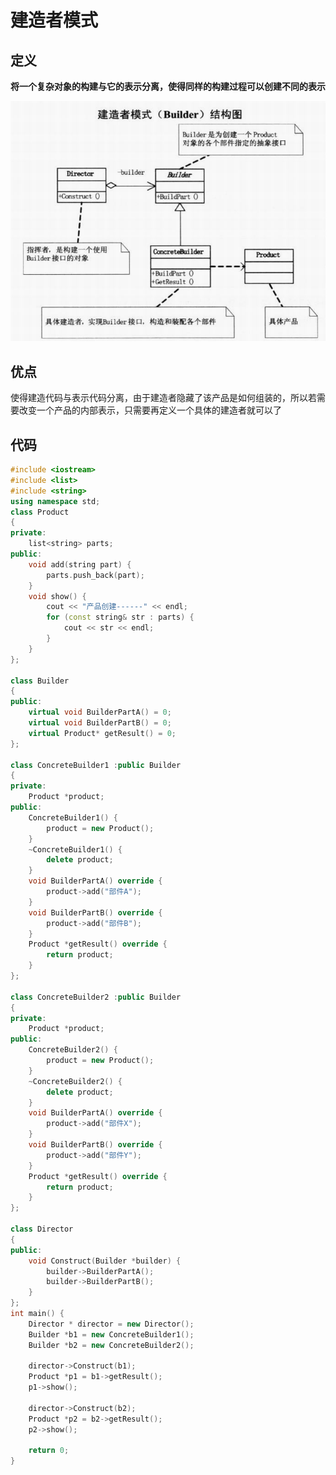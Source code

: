 # 建造者模式



## 定义



**将一个复杂对象的构建与它的表示分离，使得同样的构建过程可以创建不同的表示**

![](https://github.com/908760230/Records/blob/master/%E8%AE%BE%E8%AE%A1%E6%A8%A1%E5%BC%8F/image/%E5%BB%BA%E9%80%A0%E8%80%85%E6%A8%A1%E5%BC%8F.png)



## 优点



使得建造代码与表示代码分离，由于建造者隐藏了该产品是如何组装的，所以若需要改变一个产品的内部表示，只需要再定义一个具体的建造者就可以了





## 代码

```c++
#include <iostream>
#include <list>
#include <string>
using namespace std;
class Product
{
private:
	list<string> parts;
public:
	void add(string part) {
		parts.push_back(part);
	}
	void show() {
		cout << "产品创建------" << endl;
		for (const string& str : parts) {
			cout << str << endl;
		}
	}
};

class Builder
{
public:
	virtual void BuilderPartA() = 0;
	virtual void BuilderPartB() = 0;
	virtual Product* getResult() = 0;
};

class ConcreteBuilder1 :public Builder
{
private:
	Product *product;
public:
	ConcreteBuilder1() {
		product = new Product();
	}
	~ConcreteBuilder1() {
		delete product;
	}
	void BuilderPartA() override {
		product->add("部件A");
	}
	void BuilderPartB() override {
		product->add("部件B");
	}
	Product *getResult() override {
		return product;
	}
};

class ConcreteBuilder2 :public Builder
{
private:
	Product *product;
public:
	ConcreteBuilder2() {
		product = new Product();
	}
	~ConcreteBuilder2() {
		delete product;
	}
	void BuilderPartA() override {
		product->add("部件X");
	}
	void BuilderPartB() override {
		product->add("部件Y");
	}
	Product *getResult() override {
		return product;
	}
};

class Director
{
public:
	void Construct(Builder *builder) {
		builder->BuilderPartA();
		builder->BuilderPartB();
	}
};
int main() {
	Director * director = new Director();
	Builder *b1 = new ConcreteBuilder1();
	Builder *b2 = new ConcreteBuilder2();

	director->Construct(b1);
	Product *p1 = b1->getResult();
	p1->show();

	director->Construct(b2);
	Product *p2 = b2->getResult();
	p2->show();

	return 0;
}
```

